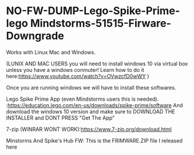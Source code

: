 # NO-FW-DUMP-Lego-Spike-Prime-lego Mindstorms-51515-Firware-Downgrade
Works with Linux Mac and Windows.


(LUNIX AND MAC USERS you will need to install windows 10 via virtual box unless you have a windows conmuter!
Learn how to do it here:https://www.youtube.com/watch?v=OVwzcfD0wWY )

Once you are running windows we will have to install these softwares.


Lego Spike Prime App (even Mindstorms users this is needed). :https://education.lego.com/en-us/downloads/spike-prime/software  And download the windows 10 version and make sure to DOWNLOAD THE INSTALLER and DONT PRESS "Get The App"


7-zip (WINRAR WONT WORK):https://www.7-zip.org/download.html


Minstorms And Spike's Hub FW: This is the FRIMWARE.ZIP file I released here 
